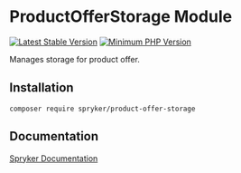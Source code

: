 # ProductOfferStorage Module
[![Latest Stable Version](https://poser.pugx.org/spryker/product-offer-storage/v/stable.svg)](https://packagist.org/packages/spryker/product-offer-storage)
[![Minimum PHP Version](https://img.shields.io/badge/php-%3E%3D%208.2-8892BF.svg)](https://php.net/)

Manages storage for product offer.

## Installation

```
composer require spryker/product-offer-storage
```

## Documentation

[Spryker Documentation](https://docs.spryker.com)
